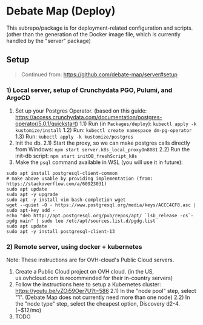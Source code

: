 # Debate Map (Deploy)

This subrepo/package is for deployment-related configuration and scripts. (other than the generation of the Docker image file, which is currently handled by the "server" package)

## Setup

> Continued from: https://github.com/debate-map/server#setup

### 1) Local server, setup of Crunchydata PGO, Pulumi, and ArgoCD

1) Set up your Postgres Operator. (based on this guide: https://access.crunchydata.com/documentation/postgres-operator/5.0.1/quickstart)
1.1) Run (in `Packages/deploy`): `kubectl apply -k kustomize/install`
1.2) Run: `kubectl create namespace dm-pg-operator`
1.3) Run: `kubectl apply -k kustomize/postgres`
2) Init the db.
2.1) Start the proxy, so we can make postgres calls directly from Windows: `npm start server.k8s_local_proxyOn8081`
2.2) Run the init-db script: `npm start initDB_freshScript_k8s`
3) Make the `psql` command available in WSL (you will use it in future):
```
sudo apt install postgresql-client-common
# make above usable by providing implementation (from: https://stackoverflow.com/a/60923031)
sudo apt update
sudo apt -y upgrade
sudo apt -y install vim bash-completion wget
wget --quiet -O - https://www.postgresql.org/media/keys/ACCC4CF8.asc | sudo apt-key add -
echo "deb http://apt.postgresql.org/pub/repos/apt/ `lsb_release -cs`-pgdg main" | sudo tee /etc/apt/sources.list.d/pgdg.list
sudo apt update
sudo apt -y install postgresql-client-13
```

### 2) Remote server, using docker + kubernetes

Note: These instructions are for OVH-cloud's Public Cloud servers.

1) Create a Public Cloud project on OVH cloud. (in the US, us.ovhcloud.com is recommended for their in-country servers)
2) Follow the instructions here to setup a Kubernetes cluster: https://youtu.be/vZOj59Oer7U?t=586
2.1) In the "node pool" step, select "1". (Debate Map does not currently need more than one node)
2.2) In the "node type" step, select the cheapest option, Discovery d2-4. (~$12/mo)
3) TODO
